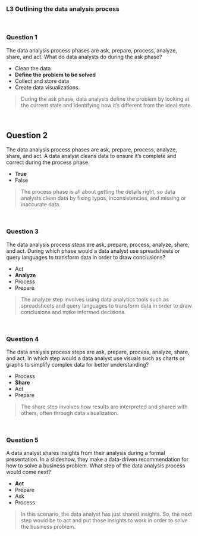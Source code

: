 ### L3 Outlining the data analysis process

&nbsp;

### Question 1

The data analysis process phases are ask, prepare, process, analyze, share, and act. What do data analysts do during the ask phase?

* Clean the data
* **Define the problem to be solved**
* Collect and store data
* Create data visualizations.

> During the ask phase, data analysts define the problem by looking at the current state and identifying how it’s different from the ideal state.

&nbsp;

## Question 2

The data analysis process phases are ask, prepare, process, analyze, share, and act. A data analyst cleans data to ensure it’s complete and correct during the process phase.

* **True**
* False

> The process phase is all about getting the details right, so data analysts clean data by fixing typos, inconsistencies, and missing or inaccurate data.

&nbsp;

### Question 3

The data analysis process steps are ask, prepare, process, analyze, share, and act. During which phase would a data analyst use spreadsheets or query languages to transform data in order to draw conclusions?

* Act
* **Analyze**
* Process
* Prepare

> The analyze step involves using data analytics tools such as spreadsheets and query languages to transform data in order to draw conclusions and make informed decisions. 

&nbsp;

### Question 4

The data analysis process steps are ask, prepare, process, analyze, share, and act. In which step would a data analyst use visuals such as charts or graphs to simplify complex data for better understanding?

* Process
* **Share**
* Act
* Prepare

> The share step involves how results are interpreted and shared with others, often through data visualization. 

&nbsp;

### Question 5

A data analyst shares insights from their analysis during a formal presentation. In a slideshow, they make a data-driven recommendation for how to solve a business problem. What step of the data analysis process would come next? 

* **Act**
* Prepare
* Ask
* Process

> In this scenario, the data analyst has just shared insights. So, the next step would be to act and put those insights to work in order to solve the business problem. 

